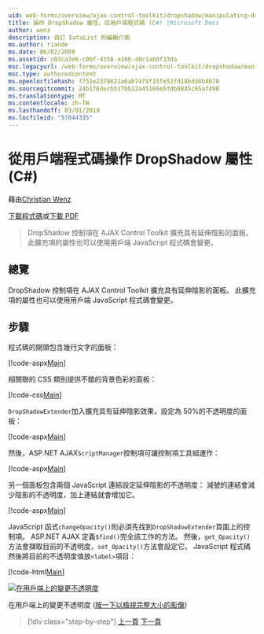 ```yaml
---
uid: web-forms/overview/ajax-control-toolkit/dropshadow/manipulating-dropshadow-properties-from-client-code-cs
title: 操作 DropShadow 屬性，從用戶端程式碼 (C#) |Microsoft Docs
author: wenz
description: 自訂 DataList 的編輯介面
ms.author: riande
ms.date: 06/02/2008
ms.assetid: c83ca3e6-c0bf-4158-a166-40c1ab0f33da
msc.legacyurl: /web-forms/overview/ajax-control-toolkit/dropshadow/manipulating-dropshadow-properties-from-client-code-cs
msc.type: authoredcontent
ms.openlocfilehash: f751e2378621a6ab74f9f15fe51fd18bdd8b4070
ms.sourcegitcommit: 24b1f6decbb17bb22a45166e5fdb0845c65af498
ms.translationtype: MT
ms.contentlocale: zh-TW
ms.lasthandoff: 03/01/2019
ms.locfileid: "57044335"
---
```

<a name="manipulating-dropshadow-properties-from-client-code-c"></a>從用戶端程式碼操作 DropShadow 屬性 (C#)
====================
藉由[Christian Wenz](https://github.com/wenz)

[下載程式碼](http://download.microsoft.com/download/5/1/6/51652a81-500b-4f6b-88d3-617103e7941e/DropShadow2.cs.zip)或[下載 PDF](http://download.microsoft.com/download/b/6/a/b6ae89ee-df69-4c87-9bfb-ad1eb2b23373/dropshadow2CS.pdf)

> DropShadow 控制項在 AJAX Control Toolkit 擴充具有延伸陰影的面板。 此擴充項的屬性也可以使用用戶端 JavaScript 程式碼會變更。


## <a name="overview"></a>總覽

DropShadow 控制項在 AJAX Control Toolkit 擴充具有延伸陰影的面板。 此擴充項的屬性也可以使用用戶端 JavaScript 程式碼會變更。

## <a name="steps"></a>步驟

程式碼的開頭包含幾行文字的面板：

[!code-aspx[Main](manipulating-dropshadow-properties-from-client-code-cs/samples/sample1.aspx)]

相關聯的 CSS 類別提供不錯的背景色彩的面板：

[!code-css[Main](manipulating-dropshadow-properties-from-client-code-cs/samples/sample2.css)]

`DropShadowExtender`加入擴充具有延伸陰影效果，設定為 50%的不透明度的面板：

[!code-aspx[Main](manipulating-dropshadow-properties-from-client-code-cs/samples/sample3.aspx)]

然後，ASP.NET AJAX`ScriptManager`控制項可讓控制項工具組運作：

[!code-aspx[Main](manipulating-dropshadow-properties-from-client-code-cs/samples/sample4.aspx)]

另一個面板包含兩個 JavaScript 連結設定延伸陰影的不透明度： 減號的連結會減少陰影的不透明度，加上連結就會增加它。

[!code-aspx[Main](manipulating-dropshadow-properties-from-client-code-cs/samples/sample5.aspx)]

JavaScript 函式`changeOpacity()`則必須先找到`DropShadowExtender`頁面上的控制項。 ASP.NET AJAX 定義`$find()`完全該工作的方法。 然後，`get_Opacity()`方法會擷取目前的不透明度，`set_Opacity()`方法會設定它。 JavaScript 程式碼然後將目前的不透明度值放`<label>`項目：

[!code-html[Main](manipulating-dropshadow-properties-from-client-code-cs/samples/sample6.html)]


[![在用戶端上的變更不透明度](manipulating-dropshadow-properties-from-client-code-cs/_static/image2.png)](manipulating-dropshadow-properties-from-client-code-cs/_static/image1.png)

在用戶端上的變更不透明度 ([按一下以檢視完整大小的影像](manipulating-dropshadow-properties-from-client-code-cs/_static/image3.png))

> [!div class="step-by-step"]
> [上一頁](adjusting-the-z-index-of-a-dropshadow-cs.md)
> [下一頁](adjusting-the-z-index-of-a-dropshadow-vb.md)
